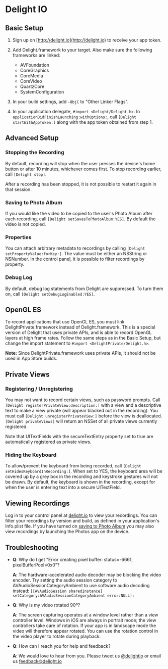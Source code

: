 Delight IO
=========================

Basic Setup
-----------

1. Sign up on [http://delight.io](http://delight.io) to receive your app token.

2. Add Delight.framework to your target. Also make sure the following frameworks are linked:
    * AVFoundation
    * CoreGraphics
    * CoreMedia
    * CoreVideo
    * QuartzCore
    * SystemConfiguration

3. In your build settings, add `-ObjC` to "Other Linker Flags".

4. In your application delegate, `#import <Delight/Delight.h>`. In `applicationDidFinishLaunching:withOptions:`, call `[Delight startWithAppToken:]` along with the app token obtained from step 1.

Advanced Setup
--------------

### Stopping the Recording ###

By default, recording will stop when the user presses the device's home button or after 10 minutes, whichever comes first. To stop recording earlier, call `[Delight stop]`. 

After a recording has been stopped, it is not possible to restart it again in that session.

### Saving to Photo Album ###

If you would like the video to be copied to the user's Photo Album after each recording, call `[Delight setSavesToPhotoAlbum:YES]`. By default the video is not copied.

### Properties ###

You can attach arbitrary metadata to recordings by calling `[Delight setPropertyValue:forKey:]`. The value must be either an NSString or NSNumber. In the control panel, it is possible to filter recordings by property.

### Debug Log ###

By default, debug log statements from Delight are suppressed. To turn them on, call `[Delight setDebugLogEnabled:YES]`.

OpenGL ES
---------

To record applications that use OpenGL ES, you must link DelightPrivate.framework instead of Delight.framework. This is a special version of Delight that uses private APIs, and is able to record OpenGL layers at high frame rates. Follow the same steps as in the Basic Setup, but change the import statement to `#import <DelightPrivate/Delight.h>`.

**Note:** Since DelightPrivate.framework uses private APIs, it should not be used in App Store builds.

Private Views
-------------

### Registering / Unregistering ###

You may not want to record certain views, such as password prompts. Call `[Delight registerPrivateView:description:]` with a view and a descriptive text to make a view private (will appear blacked out in the recording). You must call `[Delight unregisterPrivateView:]` before the view is deallocated. `[Delight privateViews]` will return an NSSet of all private views currently registered.

Note that UITextFields with the secureTextEntry property set to true are automatically registered as private views.

### Hiding the Keyboard ###

To allow/prevent the keyboard from being recorded, call `[Delight setHidesKeyboardInRecording:]`. When set to YES, the keyboard area will be covered up by a grey box in the recording and keystroke gestures will not be drawn. By default, the keyboard is shown in the recording, except for when the user is entering text into a secure UITextField.

Viewing Recordings
------------------

Log in to your control panel at [delight.io](http://delight.io) to view your recordings. You can filter your recordings by version and build, as defined in your application's Info.plist file. If you have turned on [saving to Photo Album](#saving-to-photo-album) you may also view recordings by launching the Photos app on the device.

Troubleshooting
---------------

* **Q**: Why do I get "Error creating pixel buffer:  status=-6661, pixelBufferPool=0x0"?

  **A**: The hardware-accelerated audio decoder may be blocking the video encoder. Try setting the audio session category to AVAudioSessionCategoryAmbient to use software audio decoding instead: `[[AVAudioSession sharedInstance] setCategory:AVAudioSessionCategoryAmbient error:NULL];`

* **Q**: Why is my video rotated 90º?

  **A**: The screen capturing operates at a window level rather than a view controller level. Windows in iOS are always in portrait mode; the view controllers take care of rotation. If your app is in landscape mode the video will therefore appear rotated. You can use the rotation control in the video player to rotate during playback.

* **Q**: How can I reach you for help and feedback?

  **A**: We would love to hear from you. Please tweet us [@delightio](http://twitter.com/delightio) or email us [feedback@delight.io](mailto:feedback@delight.io)
